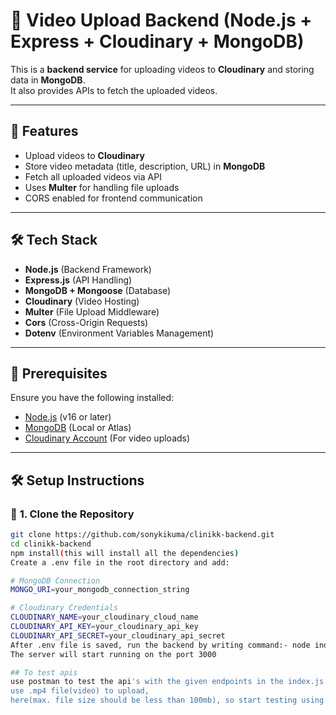 # 🎥 Video Upload Backend (Node.js + Express + Cloudinary + MongoDB)

This is a **backend service** for uploading videos to **Cloudinary** and storing data in **MongoDB**.  
It also provides APIs to fetch the uploaded videos.

---

## 🚀 **Features**
- Upload videos to **Cloudinary**
- Store video metadata (title, description, URL) in **MongoDB**
- Fetch all uploaded videos via API
- Uses **Multer** for handling file uploads
- CORS enabled for frontend communication

---

## 🛠 **Tech Stack**
- **Node.js** (Backend Framework)
- **Express.js** (API Handling)
- **MongoDB + Mongoose** (Database)
- **Cloudinary** (Video Hosting)
- **Multer** (File Upload Middleware)
- **Cors** (Cross-Origin Requests)
- **Dotenv** (Environment Variables Management)

---

## 📌 **Prerequisites**
Ensure you have the following installed:
- [Node.js](https://nodejs.org/) (v16 or later)
- [MongoDB](https://www.mongodb.com/) (Local or Atlas)
- [Cloudinary Account](https://cloudinary.com/) (For video uploads)

---

## 🛠 **Setup Instructions**

### 🔹 **1. Clone the Repository**
```sh
git clone https://github.com/sonykikuma/clinikk-backend.git
cd clinikk-backend
npm install(this will install all the dependencies)
Create a .env file in the root directory and add:

# MongoDB Connection
MONGO_URI=your_mongodb_connection_string

# Cloudinary Credentials
CLOUDINARY_NAME=your_cloudinary_cloud_name
CLOUDINARY_API_KEY=your_cloudinary_api_key
CLOUDINARY_API_SECRET=your_cloudinary_api_secret
After .env file is saved, run the backend by writing command:- node index.js
The server will start running on the port 3000

## To test apis
use postman to test the api's with the given endpoints in the index.js file
use .mp4 file(video) to upload,
here(max. file size should be less than 100mb), so start testing using small files(from 5mb...) as explained in the cloudinary documents as well.
